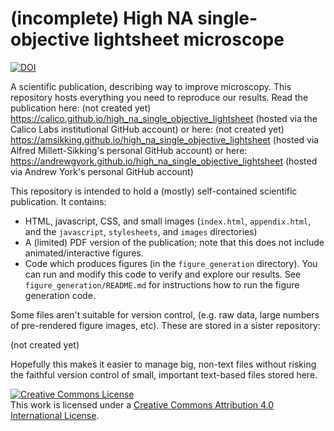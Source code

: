 # (incomplete) High NA single-objective lightsheet microscope

<a href="https://doi.org/"><img src="https://zenodo.org/badge/DOI/.svg" alt="DOI"></a>

A scientific publication, describing way to improve microscopy. This repository hosts everything you need to reproduce our results. Read the publication here: (not created yet)
https://calico.github.io/high_na_single_objective_lightsheet (hosted via the Calico Labs institutional GitHub account)
or here: (not created yet)
https://amsikking.github.io/high_na_single_objective_lightsheet (hosted via Alfred Millett-Sikking's personal GitHub account)
or here:
https://andrewgyork.github.io/high_na_single_objective_lightsheet (hosted via Andrew York's personal GitHub account)

This repository is intended to hold a (mostly) self-contained scientific publication. It contains:

* HTML, javascript, CSS, and small images (`index.html`, `appendix.html`, and the `javascript`, `stylesheets`, and `images` directories)
* A (limited) PDF version of the publication; note that this does not include animated/interactive figures.
* Code which produces figures (in the `figure_generation` directory). You can run and modify this code to verify and explore our results. See `figure_generation/README.md` for instructions how to run the figure generation code.

Some files aren't suitable for version control, (e.g. raw data, large numbers of pre-rendered figure images, etc). These are stored in a sister repository:

(not created yet)

Hopefully this makes it easier to manage big, non-text files without risking the faithful version control of small, important text-based files stored here.

<a rel="license" href="http://creativecommons.org/licenses/by/4.0/"><img alt="Creative Commons License" style="border-width:0" src="https://i.creativecommons.org/l/by/4.0/88x31.png" /></a><br />This work is licensed under a <a rel="license" href="http://creativecommons.org/licenses/by/4.0/">Creative Commons Attribution 4.0 International License</a>.
